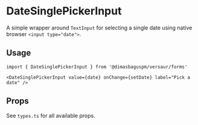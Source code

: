 # DateSinglePickerInput

A simple wrapper around `TextInput` for selecting a single date using native browser `<input type="date">`.

## Usage
```tsx
import { DateSinglePickerInput } from '@dimasbaguspm/versaur/forms'

<DateSinglePickerInput value={date} onChange={setDate} label="Pick a date" />
```

## Props
See `types.ts` for all available props.
